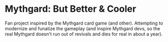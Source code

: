 # Mythgard: But Better & Cooler

Fan project inspired by the Mythgard card game (and other). 
Attempting to modernize and funatize the gameplay (and inspire Mythgard devs, so the real Mythgard doesn't run out of revivals and dies for real in about a year).
